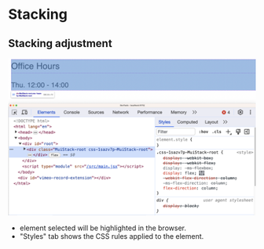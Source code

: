 
# Stacking

## Stacking adjustment

![](img/stacking%20adjustment.png)

- element selected will be highlighted in the browser.  
- "Styles" tab shows the CSS rules applied to the element.

